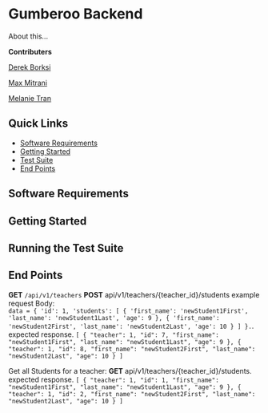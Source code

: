 # Gumberoo Backend
About this...

**Contributers**

[Derek Borksi](https://github.com/dborski)

[Max Mitrani](https://github.com/Lithnotep)

[Melanie Tran](https://github.com/melatran)

## Quick Links

* [Software Requirements](#software-requirements)
* [Getting Started](#getting-started)
* [Test Suite](#running-the-test-suite)
* [End Points](#end-points)

## Software Requirements

## Getting Started

## Running the Test Suite

## End Points

**GET** `/api/v1/teachers` 
**POST** api/v1/teachers/{teacher_id}/students
example request Body:   
` data = {
      'id': 1,
      'students': [
        {
        'first_name': 'newStudent1First',
        'last_name': 'newStudent1Last',
        'age': 9
        },
        {
        'first_name': 'newStudent2First',
        'last_name': 'newStudent2Last',
        'age': 10
        }
      ]
    }.
    `. 
    expected response. 
  `[
    {
        "teacher": 1,
        "id": 7,
        "first_name": "newStudent1First",
        "last_name": "newStudent1Last",
        "age": 9
    },
    {
        "teacher": 1,
        "id": 8,
        "first_name": "newStudent2First",
        "last_name": "newStudent2Last",
        "age": 10
    }
]  `
    
Get all Students for a teacher: **GET** api/v1/teachers/{teacher_id}/students. 
expected response. 
` [
    {
        "teacher": 1,
        "id": 1,
        "first_name": "newStudent1First",
        "last_name": "newStudent1Last",
        "age": 9
    },
    {
        "teacher": 1,
        "id": 2,
        "first_name": "newStudent2First",
        "last_name": "newStudent2Last",
        "age": 10
    }
  ]
  `
